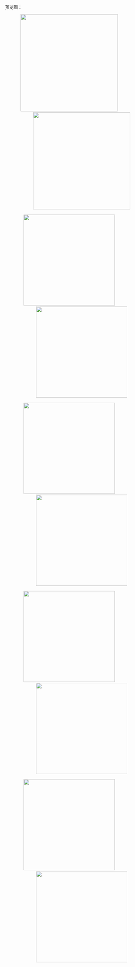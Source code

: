 预览图：<br>
<div align="center">
<img src="https://github.com/taoyimin/ACGN/raw/master/pic/pic1.png" width="320"/>
&nbsp;&nbsp;&nbsp;&nbsp;&nbsp;&nbsp;&nbsp;&nbsp;&nbsp;&nbsp;&nbsp;&nbsp;&nbsp;&nbsp;&nbsp;&nbsp;&nbsp;&nbsp;&nbsp;&nbsp;
<img src="https://github.com/taoyimin/ACGN/raw/master/pic/pic2.png" width="320"/>
</div>
<br>
<div align="center">
<img src="https://github.com/taoyimin/ACGN/raw/master/pic/pic3.png" width="300"/>
&nbsp;&nbsp;&nbsp;&nbsp;&nbsp;&nbsp;&nbsp;&nbsp;&nbsp;&nbsp;&nbsp;&nbsp;&nbsp;&nbsp;&nbsp;&nbsp;&nbsp;&nbsp;&nbsp;&nbsp;
<img src="https://github.com/taoyimin/ACGN/raw/master/pic/pic4.png" width="300"/>
</div>
<br>
<div align="center">
<img src="https://github.com/taoyimin/ACGN/raw/master/pic/pic5.png" width="300"/>
&nbsp;&nbsp;&nbsp;&nbsp;&nbsp;&nbsp;&nbsp;&nbsp;&nbsp;&nbsp;&nbsp;&nbsp;&nbsp;&nbsp;&nbsp;&nbsp;&nbsp;&nbsp;&nbsp;&nbsp;
<img src="https://github.com/taoyimin/ACGN/raw/master/pic/pic6.png" width="300"/>
</div>
<br>
<div align="center">
<img src="https://github.com/taoyimin/ACGN/raw/master/pic/pic7.png" width="300"/>
&nbsp;&nbsp;&nbsp;&nbsp;&nbsp;&nbsp;&nbsp;&nbsp;&nbsp;&nbsp;&nbsp;&nbsp;&nbsp;&nbsp;&nbsp;&nbsp;&nbsp;&nbsp;&nbsp;&nbsp;
<img src="https://github.com/taoyimin/ACGN/raw/master/pic/pic8.png" width="300"/>
</div>
<br>
<div align="center">
<img src="https://github.com/taoyimin/ACGN/raw/master/pic/pic9.png" width="300"/>
&nbsp;&nbsp;&nbsp;&nbsp;&nbsp;&nbsp;&nbsp;&nbsp;&nbsp;&nbsp;&nbsp;&nbsp;&nbsp;&nbsp;&nbsp;&nbsp;&nbsp;&nbsp;&nbsp;&nbsp;
<img src="https://github.com/taoyimin/ACGN/raw/master/pic/pic10.png" width="300"/>
</div>
